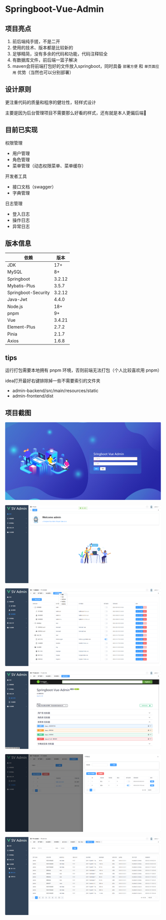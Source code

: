 # Springboot-Vue-Admin

## 项目亮点

1. 前后端纯手搓，不是二开
2. 使用的技术、版本都是比较新的
3. 足够精简，没有多余的代码和功能，代码注释较全
4. 有数据库文件，前后端一篮子解决
5. maven会将前端打包好的文件放入springboot，同时具备 `部署方便` 和 `单页面应用` 优势（当然也可以分别部署）

## 设计原则

更注重代码的质量和程序的健壮性，轻样式设计

主要是因为后台管理项目不需要那么好看的样式，还有就是本人更偏后端🐶

## 目前已实现

权限管理

- 用户管理
- 角色管理
- 菜单管理（动态权限菜单、菜单缓存）

开发者工具

- 接口文档（swagger）
- 字典管理

日志管理

- 登入日志
- 操作日志
- 异常日志

## 版本信息

| 依赖                  | 版本     |
|---------------------|--------|
| JDK                 | 17+    |
| MySQL               | 8+     |
| Springboot          | 3.2.12 |
| Mybatis-Plus        | 3.5.7  |
| Springboot-Security | 3.2.12 |
| Java-Jwt            | 4.4.0  |
| Node.js             | 18+    |
| pnpm                | 9+     |
| Vue                 | 3.4.21 |
| Element-Plus        | 2.7.2  |
| Pinia               | 2.1.7  |
| Axios               | 1.6.8  |

## tips

运行打包需要本地拥有 pnpm 环境，否则前端无法打包（个人比较喜欢用 pnpm）

idea打开最好右键排除掉一些不需要索引的文件夹

- admin-backend/src/main/resources/static
- admin-frontend/dist

## 项目截图

![登入](./images/1登入.png)

![首页](./images/2首页.png)

![菜单管理](./images/3菜单管理.png)

![接口文档](./images/4接口文档.png)

![字典管理](./images/5字典管理.png)

![日志管理](./images/6日志管理.png)
